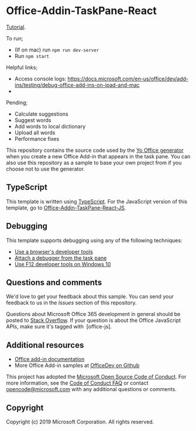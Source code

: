 # Office-Addin-TaskPane-React
[Tutorial](https://docs.microsoft.com/en-us/office/dev/add-ins/tutorials/word-tutorial).

To run;
- (If on mac) run `npm run dev-server`
- Run `npm start`

Helpful links;
- Access console logs: https://docs.microsoft.com/en-us/office/dev/add-ins/testing/debug-office-add-ins-on-ipad-and-mac
- 

Pending;
- Calculate suggestions
- Suggest words
- Add words to local dictionary
- Upload all words
- Performance fixes


This repository contains the source code used by the [Yo Office generator](https://github.com/OfficeDev/generator-office) when you create a new Office Add-in that appears in the task pane. You can also use this repository as a sample to base your own project from if you choose not to use the generator. 

## TypeScript

This template is written using [TypeScript](http://www.typescriptlang.org/). For the JavaScript version of this template, go to [Office-Addin-TaskPane-React-JS](https://github.com/OfficeDev/Office-Addin-TaskPane-React-JS).

## Debugging

This template supports debugging using any of the following techniques:

- [Use a browser's developer tools](https://docs.microsoft.com/office/dev/add-ins/testing/debug-add-ins-in-office-online)
- [Attach a debugger from the task pane](https://docs.microsoft.com/office/dev/add-ins/testing/attach-debugger-from-task-pane)
- [Use F12 developer tools on Windows 10](https://docs.microsoft.com/office/dev/add-ins/testing/debug-add-ins-using-f12-developer-tools-on-windows-10)

## Questions and comments

We'd love to get your feedback about this sample. You can send your feedback to us in the *Issues* section of this repository.

Questions about Microsoft Office 365 development in general should be posted to [Stack Overflow](http://stackoverflow.com/questions/tagged/office-js+API).  If your question is about the Office JavaScript APIs, make sure it's tagged with  [office-js].

## Additional resources

* [Office add-in documentation](https://docs.microsoft.com/office/dev/add-ins/overview/office-add-ins)
* More Office Add-in samples at [OfficeDev on Github](https://github.com/officedev)

This project has adopted the [Microsoft Open Source Code of Conduct](https://opensource.microsoft.com/codeofconduct/). For more information, see the [Code of Conduct FAQ](https://opensource.microsoft.com/codeofconduct/faq/) or contact [opencode@microsoft.com](mailto:opencode@microsoft.com) with any additional questions or comments.

## Copyright

Copyright (c) 2019 Microsoft Corporation. All rights reserved.
